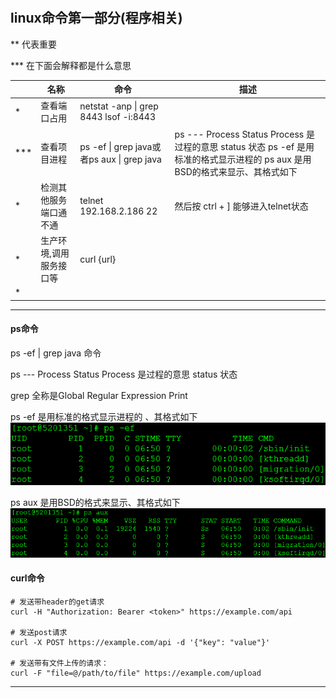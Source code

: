 #
## linux命令第一部分(程序相关)


** 代表重要

*** 在下面会解释都是什么意思

| | 名称           | 命令                                                | 描述 |
|-----|--------------|---------------------------------------------------|------|
|*| 查看端口占用       | netstat -anp &#124; grep 8443    lsof -i:8443     | 
|***| 查看项目进程       | ps -ef &#124; grep  java或者ps aux &#124; grep java |ps --- Process Status   Process 是过程的意思  status 状态 ps -ef 是用标准的格式显示进程的 ps aux 是用BSD的格式来显示、其格式如下 | 
|*| 检测其他服务端口通不通  | telnet 192.168.2.186 22                           | 然后按 ctrl + ] 能够进入telnet状态
|*| 生产环境,调用服务接口等 | curl  {url}                                       | |
|*|              |                                                   | |



---
#### ps命令

ps -ef &#124; grep  java 命令

ps --- Process Status   Process 是过程的意思  status 状态

grep 全称是Global Regular Expression Print


ps -ef 是用标准的格式显示进程的 、其格式如下 
![image](./assets/ps-ef.png)

ps aux 是用BSD的格式来显示、其格式如下
![image](./assets/ps-aux.png)


#### curl命令
```shell
# 发送带header的get请求
curl -H "Authorization: Bearer <token>" https://example.com/api

# 发送post请求 
curl -X POST https://example.com/api -d '{"key": "value"}'

# 发送带有文件上传的请求：
curl -F "file=@/path/to/file" https://example.com/upload
```

---
